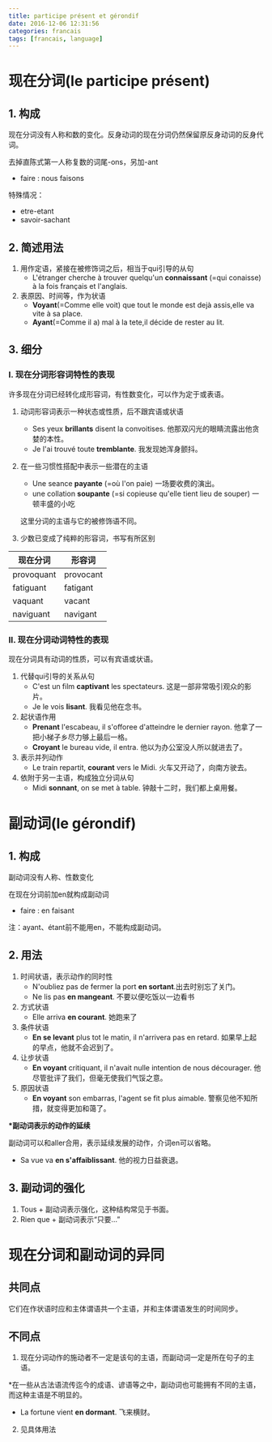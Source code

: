 ```yaml
---
title: participe présent et gérondif
date: 2016-12-06 12:31:56
categories: francais
tags: [francais, language]
---
```


# 现在分词(le participe présent)

## 1. 构成
现在分词没有人称和数的变化。反身动词的现在分词仍然保留原反身动词的反身代词。

去掉直陈式第一人称复数的词尾-ons，另加-ant 

- faire : nous faisons 

特殊情况：
- etre-etant 
- savoir-sachant

## 2. 简述用法
1. 用作定语，紧接在被修饰词之后，相当于qui引导的从句
   - L'étranger cherche à trouver quelqu'un **connaissant** (=qui conaisse) à la fois français et l'anglais.
2. 表原因、时间等，作为状语
   - **Voyant**(=Comme elle voit) que tout le monde est dejà assis,elle va vite à sa place.
   - **Ayant**(=Comme il a) mal à la tete,il décide de rester au lit.

## 3. 细分
### I. 现在分词形容词特性的表现
许多现在分词已经转化成形容词，有性数变化，可以作为定于或表语。
1. 动词形容词表示一种状态或性质，后不跟宾语或状语
   - Ses yeux **brillants** disent la convoitises. 他那双闪光的眼睛流露出他贪婪的本性。
   - Je l'ai trouvé toute **tremblante**. 我发现她浑身颤抖。

2. 在一些习惯性搭配中表示一些潜在的主语

   - Une seance **payante** (=où l'on paie) 一场要收费的演出。
   - une collation **soupante** (=si copieuse qu'elle tient lieu de souper) 一顿丰盛的小吃

   这里分词的主语与它的被修饰语不同。

3. 少数已变成了纯粹的形容词，书写有所区别

| 现在分词       | 形容词       |
| ---------- | --------- |
| provoquant | provocant |
| fatiguant  | fatigant  |
| vaquant    | vacant    |
| naviguant  | navigant  |


### II. 现在分词动词特性的表现

现在分词具有动词的性质，可以有宾语或状语。

1. 代替qui引导的关系从句
   - C'est un film **captivant** les spectateurs. 这是一部非常吸引观众的影片。
   - Je le vois **lisant**. 我看见他在念书。
2. 起状语作用
   - **Prenant** l'escabeau, il s'offoree d'atteindre le dernier rayon. 他拿了一把小梯子乡尽力够上最后一格。
   - **Croyant** le bureau vide, il entra. 他以为办公室没人所以就进去了。
3. 表示并列动作
   - Le train repartit, **courant** vers le Midi. 火车又开动了，向南方驶去。
4. 依附于另一主语，构成独立分词从句
   - Midi **sonnant**, on se met à table. 钟敲十二时，我们都上桌用餐。




# 副动词(le gérondif)

## 1. 构成
副动词没有人称、性数变化

在现在分词前加en就构成副动词 

- faire : en faisant

注：ayant、étant前不能用en，不能构成副动词。

## 2. 用法
1. 时间状语，表示动作的同时性
   - N'oubliez pas de fermer la port **en sortant**.出去时别忘了关门。
   - Ne lis pas **en mangeant**. 不要以便吃饭以一边看书
2. 方式状语
   - Elle arriva **en courant**. 她跑来了
3. 条件状语
   - **En se levant** plus tot le matin, il n'arrivera pas en retard. 如果早上起的早点，他就不会迟到了。
4. 让步状语
   - **En voyant** critiquant, il n'avait nulle intention de nous décourager. 他尽管批评了我们，但毫无使我们气馁之意。
5. 原因状语
   - **En voyant** son embarras, l'agent se fit plus aimable. 警察见他不知所措，就变得更加和蔼了。

**\*副动词表示的动作的延续**

副动词可以和aller合用，表示延续发展的动作，介词en可以省略。

- Sa vue va **en s'affaiblissant**. 他的视力日益衰退。

## 3. 副动词的强化

1. Tous + 副动词表示强化，这种结构常见于书面。
2. Rien que + 副动词表示“只要…”





# 现在分词和副动词的异同

## 共同点

它们在作状语时应和主体谓语共一个主语，并和主体谓语发生的时间同步。

## 不同点

1. 现在分词动作的施动者不一定是该句的主语，而副动词一定是所在句子的主语。

\*在一些从古法语流传迄今的成语、谚语等之中，副动词也可能拥有不同的主语，而这种主语是不明显的。

- La fortune vient **en dormant**. 飞来横财。


2. 见具体用法


